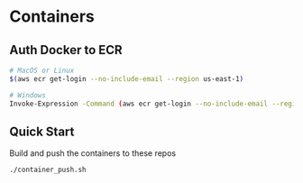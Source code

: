 # Containers

## Auth Docker to ECR

```bash
# MacOS or Linux
$(aws ecr get-login --no-include-email --region us-east-1)

# Windows
Invoke-Expression -Command (aws ecr get-login --no-include-email --region us-east-1)
```

## Quick Start

Build and push the containers to these repos

```bash
./container_push.sh
```
